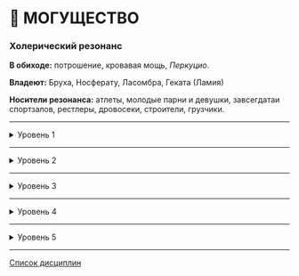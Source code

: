 # 💪 МОГУЩЕСТВО

### Холерический резонанс

**В обиходе:** потрошение, кровавая мощь, *Перкуцио*.

**Владеют:** Бруха, Носферату, Ласомбра, Геката (Ламия)

**Носители резонанса:** атлеты, молодые парни и девушки, завсегдатаи спортзалов, рестлеры, дровосеки, строители, грузчики.

___

<details>
<summary>Уровень 1</summary>

### ● Смертоносное тело

- **Стоимость**: —
- **Дайспул**: —
- **Система**: Безоружные атаки вампира при его желании могут наносить летальный урон смертным. За каждый уровень *Могущества* игнорируется одна единица брони.
- **Длительность**: Пассивно

___

### ● Стремительный прыжок

- **Стоимость**: —
- **Дайспул**: —
- **Система**: Вампир может без разгона прыгнуть на **3** × *Могущество* метров вверх или на **5** × *Могущество* метров вперёд.
- **Длительность**: Пассивно
</details>

___

<details>
<summary>Уровень 2</summary>

### ●● Усиление 🍷

- **Стоимость**: 1 пробуждение крови
- **Дайспул**: —
- **Система**: Уровень *Могущества* вампира добавляется к безоружному урону и проявлениям силы. Половина уровня *Могущества*, округлённая вверх, добавляется к урону от холодного оружия.
- **Длительность**: 1 сцена
</details>

___

<details>
<summary>Уровень 3</summary>

### ●●● Жестокое кормление

- **Стоимость**: —
- **Дайспул**: —
- **Система**: Позволяет выпить смертного за 1 ход (за считанные секунды). Каждый утолённый пункт голода наносит дополнительную 1 летального урона (для вампиров — 1 поверхностного урона). Жертва получает урон от укуса, а затем вампир может выполнить количество автоматически успешных действий кормления, равное значению *Могущества* (против вампиров это количество действий уполовинивается с округлением вниз). Броня может защитить от атаки укусом по нормальным правилам. Может оставлять пятна на *Человечности*.
- **Длительность**: 1 кормёжка

___

### ●●● Искра ярости 🍷 (👑 ●●●)

- **Стоимость**: 1 пробуждение крови
- **Дайспул**: *Манипуляция* + *Могущество*
- **Система**: Уровень *Могущества* добавляется ко всем попыткам раззадорить или разгневать человека либо толпу. При использовании против вампира необходимо пробросить *Манипуляцию* + *Могущество* против *Самообладания* + *Интеллекта* цели — при выигранном броске цель обязана пройти проверку *Яростного безумия* со сложностью **3**.
- **Длительность**: 1 сцена

___

### ●●● Сверхъестественная хватка 🍷

- **Стоимость**: 1 пробуждение крови
- **Дайспул**: —
- **Система**: Вампир успешно проходит проверки карабканья по любым неметаллическим поверхностям, а также получает возможность висеть на стене или на потолке, впиваясь пальцами в поверхность и оставляя за собой след из разрушений, которые легко отслеживаются при успехе броска *Интеллекта* + *Расследования* (**2**). Отслеживание следов на стекле не требует броска.
- **Длительность**: 1 сцена
</details>

___

<details>
<summary>Уровень 4</summary>

### ●●●● Глоток мощи 🍷

- **Стоимость**: 1 пробуждение крови
- **Дайспул**: —
- **Система**: Поглощение 1 единицы крови из вампира с активированной силой позволяет временно получить половину *Могущества* вампира, округленную вниз. Выпивший кровь приобретает те же способности, что и вампир-донор, ограничиваясь уровнем полученного *Могущества*.
- **Длительность**: Одна ночь для гулей, до следующей кормёжки или до *Голода 5* для вампиров
</details>

___

<details>
<summary>Уровень 5</summary>

### ●●●●● Землетрясение 🍷🍷

- **Стоимость**: 2 пробуждения крови
- **Дайспул**: —
- **Система**: Все находящиеся в радиусе пяти метров от вампира должны пройти проверку *Ловкости* + *Атлетики* (**3**); все, кто был готов к удару в землю, сдвигают свой результат на одну категорию вверх. **Критический успех**: ничего не происходит; **успех**: потеря равновесия и пропуск текущего действия, **провал**: падение наземь, пропуск текущего действия, необходимо потратить дополнительный ход на подъем. Возможны значительные сопутствующие разрушения. Можно использовать только **1 раз в сцену**.
- **Длительность**: 1 применение

___

### ●●●●● Кулак Каина 🍷

- **Стоимость**: 1 пробуждение крови
- **Дайспул**: —
- **Система**: На протяжении всей сцены вампир способен наносить безоружными атаками летальный урон, как смертным, так и вампирам, буквально пробивая и разрывая их плоть.
- **Длительность**: 1 сцена
</details>

___

[Список дисциплин](index.md)